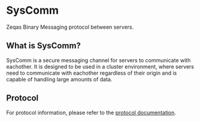 # SysComm
Zeqas Binary Messaging protocol between servers.

## What is SysComm?
SysComm is a secure messaging channel for servers to communicate with eachother. It is designed to
be used in a cluster environment, where servers need to communicate with eachother regardless of their origin
and is capable of handling large amounts of data.


## Protocol
For protocol information, please refer to the [protocol documentation](./PROTOCOL.md).